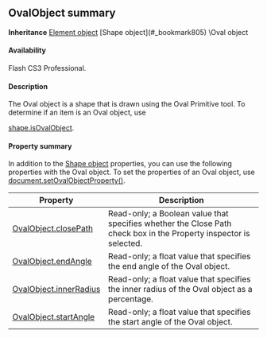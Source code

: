 ## OvalObject summary

**Inheritance** [Element object](#_bookmark374) \[Shape object](#_bookmark805) \Oval object

#### Availability

Flash CS3 Professional.

#### Description

The Oval object is a shape that is drawn using the Oval Primitive tool. To determine if an item is an Oval object, use
>
[shape.isOvalObject](#_bookmark820).

#### Property summary

In addition to the [Shape object](#_bookmark805) properties, you can use the following properties with the Oval object. To set the properties of an Oval object, use [document.setOvalObjectProperty()](#_bookmark298).

| **Property**                                  | **Description**                                                                                                   |
|-----------------------------------------------|-------------------------------------------------------------------------------------------------------------------|
| [OvalObject.closePath](#OvalObject.closePath) | Read-only; a Boolean value that specifies whether the Close Path check box in the Property inspector is selected. |
| [OvalObject.endAngle](#_bookmark744)          | Read-only; a float value that specifies the end angle of the Oval object.                                         |
| [OvalObject.innerRadius](#_bookmark745)       | Read-only; a float value that specifies the inner radius of the Oval object as a percentage.                      |
| [OvalObject.startAngle](#_bookmark746)        | Read-only; a float value that specifies the start angle of the Oval object.                                       |

<span id="OvalObject.closePath" class="anchor"></span>

